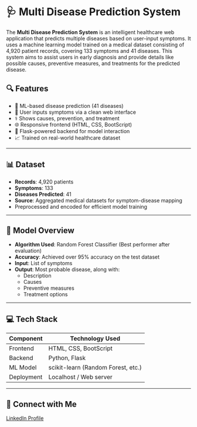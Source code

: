# 🩺 Multi Disease Prediction System

The **Multi Disease Prediction System** is an intelligent healthcare web application that predicts multiple diseases based on user-input symptoms. It uses a machine learning model trained on a medical dataset consisting of 4,920 patient records, covering 133 symptoms and 41 diseases. This system aims to assist users in early diagnosis and provide details like possible causes, preventive measures, and treatments for the predicted disease.

## 🔍 Features

- 🧠 ML-based disease prediction (41 diseases)
- 📝 User inputs symptoms via a clean web interface
- ⚕️ Shows causes, prevention, and treatment
- 🌐 Responsive frontend (HTML, CSS, BootScript)
- 🔗 Flask-powered backend for model interaction
- 📈 Trained on real-world healthcare dataset

---

## 📊 Dataset

- **Records**: 4,920 patients
- **Symptoms**: 133
- **Diseases Predicted**: 41
- **Source**: Aggregated medical datasets for symptom-disease mapping
- Preprocessed and encoded for efficient model training

---

## 🧠 Model Overview

- **Algorithm Used**: Random Forest Classifier (Best performer after evaluation)
- **Accuracy**: Achieved over 95% accuracy on the test dataset
- **Input**: List of symptoms
- **Output**: Most probable disease, along with:
  - Description
  - Causes
  - Preventive measures
  - Treatment options

---

## 💻 Tech Stack

| Component    | Technology Used          |
|--------------|---------------------------|
| Frontend     | HTML, CSS, BootScript     |
| Backend      | Python, Flask             |
| ML Model     | scikit-learn (Random Forest, etc.) |
| Deployment   | Localhost / Web server    |

---
## 🔗 Connect with Me

[LinkedIn Profile](https://www.linkedin.com/in/kandregula-prem-kumar-059642238)

